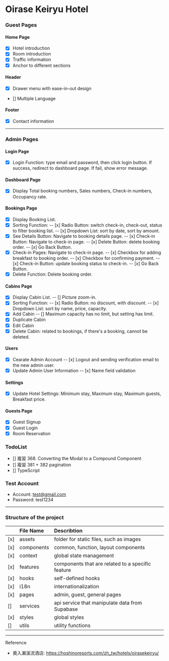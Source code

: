 # Oirase Keiryu Hotel

### Guest Pages

#### Home Page

- [x] Hotel introduction
- [x] Room introduction
- [x] Traffic information
- [x] Anchor to different sections

#### Header

- [x] Drawer menu with ease-in-out design
- [] Multiple Language

#### Footer

- [x] Contact information

---

### Admin Pages

#### Login Page

- [x] Login Function: type email and password, then click login button. If success, redirect to dashboard page. If fail, show error message.

#### Dashboard Page

- [x] Display Total booking numbers, Sales numbers, Check-in numbers, Occupancy rate.

#### Bookings Page

- [x] Display Booking List.
- [x] Sorting Function:
      -- [x] Radio Button: switch check-in, check-out, status to filter booking list.
      -- [x] Dropdown List: sort by date, sort by amount.
- [x] See Details Button: Navigate to booking details page.
      -- [x] Check-in Button: Navigate to check-in page.
      -- [x] Delete Button: delete booking order.
      -- [x] Go Back Button.
- [x] Check-in Pages: Navigate to check-in page.
      -- [x] Checkbox for adding breakfast to booking order.
      -- [x] Checkbox for confirming payment.
      -- [x] Check-in Button: update booking status to check-in.
      -- [x] Go Back Button.
- [x] Delete Function: Delete booking order.

#### Cabins Page

- [x] Display Cabin List.
      -- [] Picture zoom-in.
- [x] Sorting Function:
      -- [x] Radio Button: no discount, with discount.
      -- [x] Dropdown List: sort by name, price, capacity.
- [x] Add Cabin
      -- [] Maximum capacity has no limit, but setting has limit.
- [x] Duplicate Cabin
- [x] Edit Cabin
- [x] Delete Cabin: related to bookings, if there's a booking, cannot be deleted.

#### Users

- [x] Cearate Admin Account
      -- [x] Logout and sending verification email to the new admin user.
- [x] Update Admin User Information
      -- [x] Name field validation

#### Settings

- [x] Update Hotel Settings: Minimum stay, Maximum stay, Maximum guests, Breakfast price.

#### Guests Page

- [x] Guest Signup
- [x] Guest Login
- [x] Room Reservation

### TodoList

- [] 複習 368. Converting the Modal to a Compound Component
- [] 複習 381 + 382 pagination
- [] TypeScript

### Test Account

- Account: test@gmail.com
- Password: test1234

---

### Structure of the project

|     | File Name  | Describtion                                       |
| :-- | :--------- | :------------------------------------------------ |
| [x] | assets     | folder for static files, such as images           |
| [x] | components | common, function, layout components               |
| [x] | context    | global state management                           |
| [x] | features   | components that are related to a specific feature |
| [x] | hooks      | self-defined hooks                                |
| [x] | i18n       | internationalization                              |
| [x] | pages      | admin, guest, general pages                       |
| []  | services   | api service that manipulate data from Supabase    |
| [x] | styles     | global styles                                     |
| []  | utils      | utility functions                                 |

---

Reference

- 奧入瀨溪流酒店: https://hoshinoresorts.com/zh_tw/hotels/oirasekeiryu/
